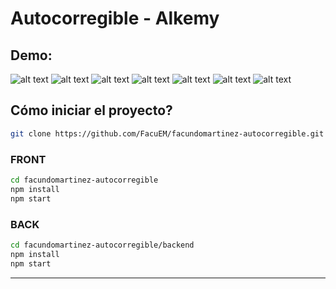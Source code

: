 # Autocorregible - Alkemy

## Demo:
![alt text](https://i.imgur.com/3zH4BN2.png)
![alt text](https://i.imgur.com/vuIuWf9.png)
![alt text](https://i.imgur.com/O6LtE2q.png)
![alt text](https://i.imgur.com/cotYrZj.png)
![alt text](https://i.imgur.com/IvaSoOb.png)
![alt text](https://i.imgur.com/HZZSzmB.png)
![alt text](https://i.imgur.com/C7iypKj.png)



## Cómo iniciar el proyecto?

```bash
git clone https://github.com/FacuEM/facundomartinez-autocorregible.git
```

### FRONT

```bash
cd facundomartinez-autocorregible
npm install
npm start
```

### BACK

```bash
cd facundomartinez-autocorregible/backend
npm install
npm start
```

---
